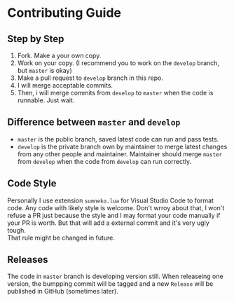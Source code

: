 # Contributing Guide

## Step by Step
1. Fork. Make a your own copy.
2. Work on your copy. (I recommend you to work on the `develop` branch, but `master` is okay)
3. Make a pull request to `develop` branch in this repo.
4. I will merge acceptable commits.
5. Then, i will merge commits from `develop` to `master` when the code is runnable. Just wait.

## Difference between `master` and `develop`
- `master` is the public branch, saved latest code can run and pass tests.
- `develop` is the private branch own by maintainer to merge latest changes from any other people and maintainer. Maintainer should merge `master` from `develop` when the code from `develop` can run correctly.

## Code Style
Personally I use extension `sumneko.lua` for Visual Studio Code to format code. Any code with likely style is welcome. Don't wrroy about that, I won't refuse a PR just because the style and I may format your code manually if your PR is worth. But that will add a external commit and it's very ugly tough.  
That rule might be changed in future.

## Releases
The code in `master` branch is developing version still. When releaseing one version, the bumpping commit will be tagged and a new `Release` will be published in GitHub (sometimes later).
